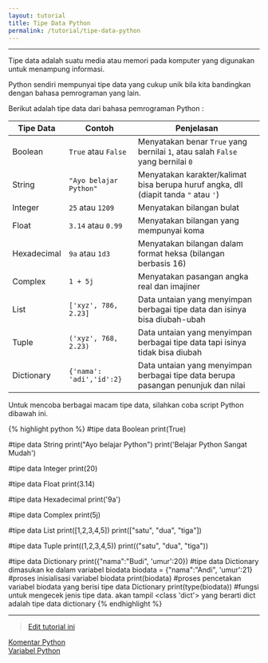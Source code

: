 ```yaml
---
layout: tutorial
title: Tipe Data Python
permalink: /tutorial/tipe-data-python
---
```


---

Tipe data adalah suatu media atau memori pada komputer yang digunakan untuk menampung informasi.

Python sendiri mempunyai tipe data yang cukup unik bila kita bandingkan dengan bahasa pemrograman yang lain.

Berikut adalah tipe data dari bahasa pemrograman Python :

| Tipe Data     | Contoh                    | Penjelasan                                                                        |
| ------------- |-------------------------- | --------------------------------------------------------------------------------- |
| Boolean       |	`True` atau `False`	    | Menyatakan benar `True` yang bernilai `1`, atau salah `False` yang bernilai `0`   |
| String        |	`"Ayo belajar Python"`  | Menyatakan karakter/kalimat bisa berupa huruf angka, dll (diapit tanda `"` atau `'`)|
| Integer       |	`25` atau `1209`        | Menyatakan bilangan bulat                                                         |
| Float         |	`3.14` atau `0.99`      | Menyatakan bilangan yang mempunyai koma                                           |
| Hexadecimal   |	`9a` atau `1d3`	        | Menyatakan bilangan dalam format heksa (bilangan berbasis 16)                     |
| Complex       |	`1 + 5j  `              | Menyatakan pasangan angka real dan imajiner                                       |
| List          |	`['xyz', 786, 2.23]`    | Data untaian yang menyimpan berbagai tipe data dan isinya bisa diubah-ubah        |
| Tuple         |	`('xyz', 768, 2.23)`    | Data untaian yang menyimpan berbagai tipe data tapi isinya tidak bisa diubah      |
| Dictionary    |	`{'nama': 'adi','id':2}`| Data untaian yang menyimpan berbagai tipe data berupa pasangan penunjuk dan nilai |

Untuk mencoba berbagai macam tipe data, silahkan coba script Python dibawah ini.

{% highlight python %}
#tipe data Boolean
print(True)

#tipe data String
print("Ayo belajar Python")
print('Belajar Python Sangat Mudah')

#tipe data Integer
print(20)

#tipe data Float
print(3.14)

#tipe data Hexadecimal
print('9a')

#tipe data Complex
print(5j)

#tipe data List
print([1,2,3,4,5])
print(["satu", "dua", "tiga"])

#tipe data Tuple
print((1,2,3,4,5))
print(("satu", "dua", "tiga"))

#tipe data Dictionary
print({"nama":"Budi", 'umur':20})
#tipe data Dictionary dimasukan ke dalam variabel biodata
biodata = {"nama":"Andi", 'umur':21} #proses inisialisasi variabel biodata
print(biodata) #proses pencetakan variabel biodata yang berisi tipe data Dictionary
print(type(biodata)) #fungsi untuk mengecek jenis tipe data. akan tampil <class 'dict'> yang berarti dict adalah tipe data dictionary
{% endhighlight %}


---

> [Edit tutorial ini](https://github.com/belajarpythoncom/belajarpythoncom.github.io/edit/master/tutorials/tipe-data-python.md)

<div class="row navigation-tutorial">
    <div class="col-md-6 prev-tutorial">
        <a href="/tutorial/komentar-python"><i class="fas fa-arrow-circle-left"></i>Komentar Python</a>
    </div>
    <div class="col-md-6 next-tutorial">
        <a href="/tutorial/variabel-python" class="hoverable">Variabel Python<i class="fas fa-arrow-circle-right"></i></a>
    </div>
</div>
